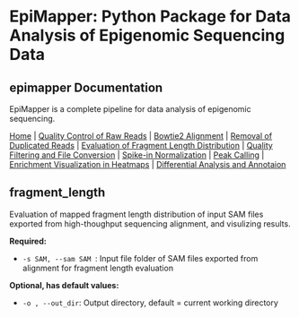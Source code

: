 # EpiMapper: Python Package for Data Analysis of Epigenomic Sequencing Data
## epimapper Documentation

EpiMapper is a complete pipeline for data analysis of epigenomic sequencing.


[Home](README.md) | [Quality Control of Raw Reads](docs/fastqc.md) | [Bowtie2 Alignment](docs/bowtie2_alignment.md) | [Removal of Duplicated Reads](docs/remove_duplicates.md) | [Evaluation of Fragment Length Distribution](docs/fragment_length.md) | [Quality Filtering and File Conversion](docs/filtering.md) | [Spike-in Normalization](docs/spike_in_calibration.md) | [Peak Calling](docs/peak_calling.md) | [Enrichment Visualization in Heatmaps](docs/heatmaps.md) | [Differential Analysis and Annotaion](docs/differential_analysis.md)


## fragment_length

Evaluation of mapped fragment length distribution of input SAM files exported from high-thoughput sequencing alignment, and visulizing results.

<p><strong>Required:</strong></p>
<ul>
  <li><code>-s SAM, --sam SAM </code>: Input file folder of SAM files exported from alignment for fragment length evaluation </li>
  
</ul>

<p><strong>Optional, has default values:</strong></p>
<ul>
  <li><code>-o , --out_dir</code>: Output directory, default = current working directory </li>
</ul>
